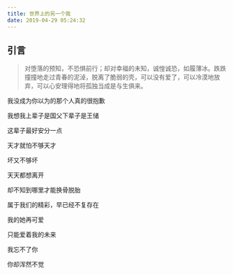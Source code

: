 ```yaml
---
title: 世界上的另一个我
date: 2019-04-29 05:24:32
---
```


## 引言

> 对堕落的预知，不恐惧前行；却对幸福的未知，诚惶诚恐，如履薄冰。跌跌撞撞地走过青春的泥淖，脱离了脆弱的壳，可以没有爱了，可以冷漠地放弃，可以心安理得地将孤独当成是与生俱来。

我没成为你以为的那个人真的很抱歉

我想我上辈子是国父下辈子是王储

这辈子最好安分一点

天才就怕不够天才

坏又不够坏

天天都想离开

却不知到哪里才能换骨脱胎

属于我们的精彩，早已经不复存在

我的她再可爱

只能爱着我的未来

我忘不了你

你却浑然不觉
